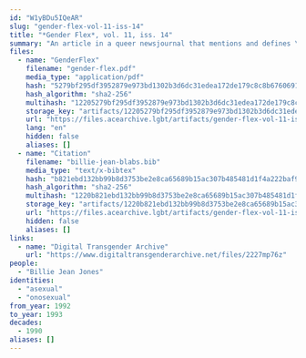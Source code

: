 ```yaml
---
id: "W1yBDu5IQeAR"
slug: "gender-flex-vol-11-iss-14"
title: "*Gender Flex*, vol. 11, iss. 14"
summary: "An article in a queer newsjournal that mentions and defines \"asexual\" and \"onosexual\""
files:
  - name: "GenderFlex"
    filename: "gender-flex.pdf"
    media_type: "application/pdf"
    hash: "5279bf295df3952879e973bd1302b3d6dc31edea172de179c8c8b6760691dab3"
    hash_algorithm: "sha2-256"
    multihash: "12205279bf295df3952879e973bd1302b3d6dc31edea172de179c8c8b6760691dab3"
    storage_key: "artifacts/12205279bf295df3952879e973bd1302b3d6dc31edea172de179c8c8b6760691dab3"
    url: "https://files.acearchive.lgbt/artifacts/gender-flex-vol-11-iss-14/gender-flex.pdf"
    lang: "en"
    hidden: false
    aliases: []
  - name: "Citation"
    filename: "billie-jean-blabs.bib"
    media_type: "text/x-bibtex"
    hash: "b821ebd132bb99b8d3753be2e8ca65689b15ac307b485481d1f4a222baf959ab"
    hash_algorithm: "sha2-256"
    multihash: "1220b821ebd132bb99b8d3753be2e8ca65689b15ac307b485481d1f4a222baf959ab"
    storage_key: "artifacts/1220b821ebd132bb99b8d3753be2e8ca65689b15ac307b485481d1f4a222baf959ab"
    url: "https://files.acearchive.lgbt/artifacts/gender-flex-vol-11-iss-14/billie-jean-blabs.bib"
    hidden: false
    aliases: []
links:
  - name: "Digital Transgender Archive"
    url: "https://www.digitaltransgenderarchive.net/files/2227mp76z"
people:
  - "Billie Jean Jones"
identities:
  - "asexual"
  - "onosexual"
from_year: 1992
to_year: 1993
decades:
  - 1990
aliases: []
---
```

